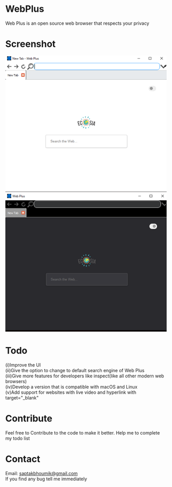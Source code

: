 # WebPlus
Web Plus is an open source web browser that respects your privacy
# Screenshot
![Unable To Display The Image](https://github.com/SaptakBhoumik/WebPlus/blob/master/screenshot/Untitled.png?raw=true)![Unable To Display The Image](https://github.com/SaptakBhoumik/WebPlus/blob/master/screenshot/Untitled2.png?raw=true)
# Todo
(i)Improve the UI <br />
(ii)Give the option to change to default search engine of Web Plus <br />
(iii)Give more features for developers like inspect(like all other modern web browsers) <br />
(iv)Develop a version that is compatible with macOS and Linux <br />
(v)Add support for websites with live video and hyperlink with target="_blank" <br />
# Contribute
Feel free to Contribute to the code to make it better. Help me to complete my todo list
# Contact
Email: saptakbhoumik@gmail.com <br />
If you find any bug tell me immediately
